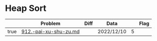 # Heap Sort



<table><thead><tr><th data-type="checkbox"> </th><th>Problem</th><th data-type="select">Diff</th><th>Data</th><th data-type="rating" data-max="5"></th><th>Flag</th></tr></thead><tbody><tr><td>true</td><td><a data-mention href="quick-sort/912.-pai-xu-shu-zu.md">912.-pai-xu-shu-zu.md</a></td><td></td><td>2022/12/10</td><td>5</td><td></td></tr></tbody></table>
